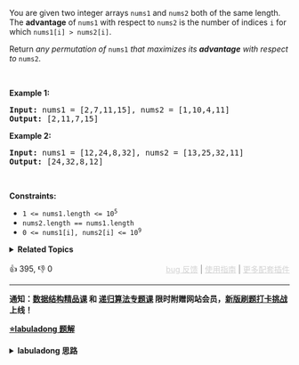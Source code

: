 <p>You are given two integer arrays <code>nums1</code> and <code>nums2</code> both of the same length. The <strong>advantage</strong> of <code>nums1</code> with respect to <code>nums2</code> is the number of indices <code>i</code> for which <code>nums1[i] &gt; nums2[i]</code>.</p>

<p>Return <em>any permutation of </em><code>nums1</code><em> that maximizes its <strong>advantage</strong> with respect to </em><code>nums2</code>.</p>

<p>&nbsp;</p> 
<p><strong class="example">Example 1:</strong></p> 
<pre><strong>Input:</strong> nums1 = [2,7,11,15], nums2 = [1,10,4,11]
<strong>Output:</strong> [2,11,7,15]
</pre>
<p><strong class="example">Example 2:</strong></p> 
<pre><strong>Input:</strong> nums1 = [12,24,8,32], nums2 = [13,25,32,11]
<strong>Output:</strong> [24,32,8,12]
</pre> 
<p>&nbsp;</p> 
<p><strong>Constraints:</strong></p>

<ul> 
 <li><code>1 &lt;= nums1.length &lt;= 10<sup>5</sup></code></li> 
 <li><code>nums2.length == nums1.length</code></li> 
 <li><code>0 &lt;= nums1[i], nums2[i] &lt;= 10<sup>9</sup></code></li> 
</ul>

<details><summary><strong>Related Topics</strong></summary>贪心 | 数组 | 双指针 | 排序</details><br>

<div>👍 395, 👎 0<span style='float: right;'><span style='color: gray;'><a href='https://github.com/labuladong/fucking-algorithm/discussions/939' target='_blank' style='color: lightgray;text-decoration: underline;'>bug 反馈</a> | <a href='https://labuladong.gitee.io/article/fname.html?fname=jb插件简介' target='_blank' style='color: lightgray;text-decoration: underline;'>使用指南</a> | <a href='https://labuladong.github.io/algo/images/others/%E5%85%A8%E5%AE%B6%E6%A1%B6.jpg' target='_blank' style='color: lightgray;text-decoration: underline;'>更多配套插件</a></span></span></div>

<div id="labuladong"><hr>

**通知：[数据结构精品课](https://aep.h5.xeknow.com/s/1XJHEO) 和 [递归算法专题课](https://aep.xet.tech/s/3YGcq3) 限时附赠网站会员，[新版刷题打卡挑战](https://labuladong.gitee.io/algo/challenge/) 上线！**



<p><strong><a href="https://labuladong.gitee.io/article/slug.html?slug=advantage-shuffle" target="_blank">⭐️labuladong 题解</a></strong></p>
<details><summary><strong>labuladong 思路</strong></summary>

## 基本思路

这题就像田忌赛马的情景，`nums1` 就是田忌的马，`nums2` 就是齐王的马，数组中的元素就是马的战斗力，你就是谋士孙膑，请你帮田忌安排赛马顺序，使胜场最多。

最优策略是将齐王和田忌的马按照战斗力排序，然后按照战斗力排名一一对比：

如果田忌的马能赢，那就比赛，如果赢不了，那就换个垫底的来送人头，保存实力。

具体分析见详细题解。

**详细题解：[田忌赛马背后的算法决策](https://labuladong.github.io/article/fname.html?fname=田忌赛马)**

**标签：[数组](https://mp.weixin.qq.com/mp/appmsgalbum?__biz=MzAxODQxMDM0Mw==&action=getalbum&album_id=2120601117519675393)，[数组双指针](https://mp.weixin.qq.com/mp/appmsgalbum?__biz=MzAxODQxMDM0Mw==&action=getalbum&album_id=2120601117519675393)**

## 解法代码

提示：🟢 标记的是我写的解法代码，🤖 标记的是 chatGPT 翻译的多语言解法代码。如有错误，可以 [点这里](https://github.com/labuladong/fucking-algorithm/issues/1113) 反馈和修正。

<div class="tab-panel"><div class="tab-nav">
<button data-tab-item="cpp" class="tab-nav-button btn " data-tab-group="default" onclick="switchTab(this)">cpp🤖</button>

<button data-tab-item="python" class="tab-nav-button btn " data-tab-group="default" onclick="switchTab(this)">python🤖</button>

<button data-tab-item="java" class="tab-nav-button btn active" data-tab-group="default" onclick="switchTab(this)">java🟢</button>

<button data-tab-item="go" class="tab-nav-button btn " data-tab-group="default" onclick="switchTab(this)">go🤖</button>

<button data-tab-item="javascript" class="tab-nav-button btn " data-tab-group="default" onclick="switchTab(this)">javascript🤖</button>
</div><div class="tab-content">
<div data-tab-item="cpp" class="tab-item " data-tab-group="default"><div class="highlight">

```cpp
// 注意：cpp 代码由 chatGPT🤖 根据我的 java 代码翻译，旨在帮助不同背景的读者理解算法逻辑。
// 本代码已经通过力扣的测试用例，应该可直接成功提交。

class Solution {
public:
    vector<int> advantageCount(vector<int>& nums1, vector<int>& nums2) {
        int n = nums1.size();
        // 给 nums2 降序排序
        priority_queue<pair<int, int>> maxpq;
        for (int i = 0; i < n; i++) {
            maxpq.push({i, nums2[i]});
        }
        // 给 nums1 升序排序
        sort(nums1.begin(), nums1.end());

        // nums1[left] 是最小值，nums1[right] 是最大值
        int left = 0, right = n - 1;
        vector<int> res(n);

        while (!maxpq.empty()) {
            auto [i, maxval] = maxpq.top(); maxpq.pop();
            // maxval 是 nums2 中的最大值，i 是对应索引
            if (maxval < nums1[right]) {
                // 如果 nums1[right] 能胜过 maxval，那就自己上
                res[i] = nums1[right];
                right--;
            } else {
                // 否则用最小值混一下，养精蓄锐
                res[i] = nums1[left];
                left++;
            }
        }
        return res;
    }
};
```

</div></div>

<div data-tab-item="python" class="tab-item " data-tab-group="default"><div class="highlight">

```python
# 注意：python 代码由 chatGPT🤖 根据我的 java 代码翻译，旨在帮助不同背景的读者理解算法逻辑。
# 本代码已经通过力扣的测试用例，应该可直接成功提交。

class Solution:
    def advantageCount(self, nums1: List[int], nums2: List[int]) -> List[int]:
        n = len(nums1)
        # 给 nums2 降序排序
        maxpq = []
        for i in range(n):
            maxpq.append([i, nums2[i]])
        maxpq.sort(key=lambda x: -x[1])

        # 给 nums1 升序排序
        nums1.sort()

        # nums1[left] 是最小值，nums1[right] 是最大值
        left, right = 0, n - 1
        res = [0] * n

        while maxpq:
            pair = maxpq.pop(0)
            # maxval 是 nums2 中的最大值，i 是对应索引
            i, maxval = pair[0], pair[1]
            if maxval < nums1[right]:
                # 如果 nums1[right] 能胜过 maxval，那就自己上
                res[i] = nums1[right]
                right -= 1
            else:
                # 否则用最小值混一下，养精蓄锐
                res[i] = nums1[left]
                left += 1
        return res
```

</div></div>

<div data-tab-item="java" class="tab-item active" data-tab-group="default"><div class="highlight">

```java
class Solution {
    public int[] advantageCount(int[] nums1, int[] nums2) {
        int n = nums1.length;
        // 给 nums2 降序排序
        PriorityQueue<int[]> maxpq = new PriorityQueue<>(
                (int[] pair1, int[] pair2) -> {
                    return pair2[1] - pair1[1];
                }
        );
        for (int i = 0; i < n; i++) {
            maxpq.offer(new int[]{i, nums2[i]});
        }
        // 给 nums1 升序排序
        Arrays.sort(nums1);

        // nums1[left] 是最小值，nums1[right] 是最大值
        int left = 0, right = n - 1;
        int[] res = new int[n];

        while (!maxpq.isEmpty()) {
            int[] pair = maxpq.poll();
            // maxval 是 nums2 中的最大值，i 是对应索引
            int i = pair[0], maxval = pair[1];
            if (maxval < nums1[right]) {
                // 如果 nums1[right] 能胜过 maxval，那就自己上
                res[i] = nums1[right];
                right--;
            } else {
                // 否则用最小值混一下，养精蓄锐
                res[i] = nums1[left];
                left++;
            }
        }
        return res;
    }
}
```

</div></div>

<div data-tab-item="go" class="tab-item " data-tab-group="default"><div class="highlight">

```go
// 注意：go 代码由 chatGPT🤖 根据我的 java 代码翻译，旨在帮助不同背景的读者理解算法逻辑。
// 本代码已经通过力扣的测试用例，应该可直接成功提交。

func advantageCount(nums1 []int, nums2 []int) []int {
    n := len(nums1)
    // 给 nums2 降序排序
    maxpq := make(PriorityQueue, 0)
    heap.Init(&maxpq)
    for i := 0; i < n; i++ {
        heap.Push(&maxpq, []int{i, nums2[i]})
    }
    // 给 nums1 升序排序
    sort.Ints(nums1)

    // nums1[left] 是最小值，nums1[right] 是最大值
    left, right := 0, n-1
    res := make([]int, n)

    for maxpq.Len() > 0 {
        pair := heap.Pop(&maxpq).([]int)
        // maxval 是 nums2 中的最大值，i 是对应索引
        i, maxval := pair[0], pair[1]
        if maxval < nums1[right] {
            // 如果 nums1[right] 能胜过 maxval，那就自己上
            res[i] = nums1[right]
            right--
        } else {
            // 否则用最小值混一下，养精蓄锐
            res[i] = nums1[left]
            left++
        }
    }
    return res
}

// 定义一个优先队列类型 PriorityQueue，用于按照指定比较函数排序
type PriorityQueue [][]int

func (pq PriorityQueue) Len() int {
    return len(pq)
}

func (pq PriorityQueue) Less(i, j int) bool {
    return pq[i][1] > pq[j][1]
}

func (pq PriorityQueue) Swap(i, j int) {
    pq[i], pq[j] = pq[j], pq[i]
}

func (pq *PriorityQueue) Push(x interface{}) {
    item := x.([]int)
    *pq = append(*pq, item)
}

func (pq *PriorityQueue) Pop() interface{} {
    old := *pq
    n := len(old)
    item := old[n-1]
    *pq = old[0 : n-1]
    return item
}
```

</div></div>

<div data-tab-item="javascript" class="tab-item " data-tab-group="default"><div class="highlight">

```javascript
// 注意：javascript 代码由 chatGPT🤖 根据我的 java 代码翻译，旨在帮助不同背景的读者理解算法逻辑。
// 本代码还未经过力扣测试，仅供参考，如有疑惑，可以参照我写的 java 代码对比查看。

var advantageCount = function(nums1, nums2) {
    var n = nums1.length;
    //给 nums2 降序排序
    var maxpq = new PriorityQueue((pair1, pair2) => pair2[1] - pair1[1]);
    for (var i = 0; i < n; i++) {
        maxpq.offer([i, nums2[i]]);
    }
    //给 nums1 升序排序
    nums1.sort((a, b) => a - b);
    // nums1[left] 是最小值，nums1[right] 是最大值
    var left = 0, right = n - 1;
    var res = new Array(n);

    while (!maxpq.isEmpty()) {
        var pair = maxpq.poll();
        // maxval 是 nums2 中的最大值，i 是对应索引
        var i = pair[0], maxval = pair[1];
        if (maxval < nums1[right]) {
            // 如果 nums1[right] 能胜过 maxval，那就自己上
            res[i] = nums1[right];
            right--;
        } else {
            // 否则用最小值混一下，养精蓄锐
            res[i] = nums1[left];
            left++;
        }
    }
    return res;
}
```

</div></div>
</div></div>

</details>
</div>



